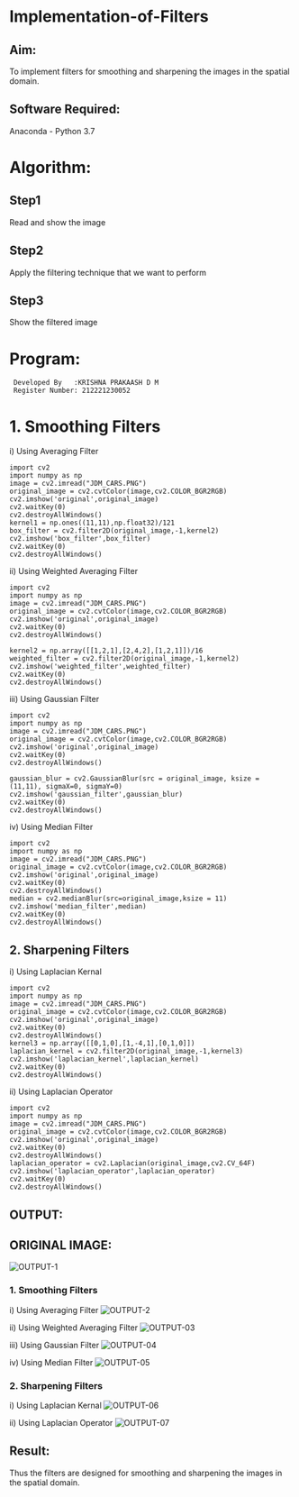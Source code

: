 # Implementation-of-Filters
## Aim:
To implement filters for smoothing and sharpening the images in the spatial domain.

## Software Required:
Anaconda - Python 3.7

# Algorithm:
## Step1
Read and show the image

## Step2
Apply the filtering technique that we want to perform

## Step3
Show the filtered image

# Program:
```
 Developed By   :KRISHNA PRAKAASH D M
 Register Number: 212221230052
```

# 1. Smoothing Filters

i) Using Averaging Filter
```
import cv2
import numpy as np
image = cv2.imread("JDM_CARS.PNG")
original_image = cv2.cvtColor(image,cv2.COLOR_BGR2RGB)
cv2.imshow('original',original_image)
cv2.waitKey(0)
cv2.destroyAllWindows()
kernel1 = np.ones((11,11),np.float32)/121
box_filter = cv2.filter2D(original_image,-1,kernel2)
cv2.imshow('box_filter',box_filter)
cv2.waitKey(0)
cv2.destroyAllWindows()

```

ii) Using Weighted Averaging Filter
```
import cv2
import numpy as np
image = cv2.imread("JDM_CARS.PNG")
original_image = cv2.cvtColor(image,cv2.COLOR_BGR2RGB)
cv2.imshow('original',original_image)
cv2.waitKey(0)
cv2.destroyAllWindows()

kernel2 = np.array([[1,2,1],[2,4,2],[1,2,1]])/16
weighted_filter = cv2.filter2D(original_image,-1,kernel2)
cv2.imshow('weighted_filter',weighted_filter)
cv2.waitKey(0)
cv2.destroyAllWindows()

```







iii) Using Gaussian Filter
```
import cv2
import numpy as np
image = cv2.imread("JDM_CARS.PNG")
original_image = cv2.cvtColor(image,cv2.COLOR_BGR2RGB)
cv2.imshow('original',original_image)
cv2.waitKey(0)
cv2.destroyAllWindows()

gaussian_blur = cv2.GaussianBlur(src = original_image, ksize = (11,11), sigmaX=0, sigmaY=0) 
cv2.imshow('gaussian_filter',gaussian_blur)
cv2.waitKey(0)
cv2.destroyAllWindows()

```


iv) Using Median Filter
```
import cv2
import numpy as np
image = cv2.imread("JDM_CARS.PNG")
original_image = cv2.cvtColor(image,cv2.COLOR_BGR2RGB)
cv2.imshow('original',original_image)
cv2.waitKey(0)
cv2.destroyAllWindows()
median = cv2.medianBlur(src=original_image,ksize = 11)
cv2.imshow('median_filter',median)
cv2.waitKey(0)
cv2.destroyAllWindows()

```

## 2. Sharpening Filters
i) Using Laplacian Kernal
```
import cv2
import numpy as np
image = cv2.imread("JDM_CARS.PNG")
original_image = cv2.cvtColor(image,cv2.COLOR_BGR2RGB)
cv2.imshow('original',original_image)
cv2.waitKey(0)
cv2.destroyAllWindows()
kernel3 = np.array([[0,1,0],[1,-4,1],[0,1,0]]) 
laplacian_kernel = cv2.filter2D(original_image,-1,kernel3)
cv2.imshow('laplacian_kernel',laplacian_kernel)
cv2.waitKey(0)
cv2.destroyAllWindows()

```



ii) Using Laplacian Operator
```
import cv2
import numpy as np
image = cv2.imread("JDM_CARS.PNG")
original_image = cv2.cvtColor(image,cv2.COLOR_BGR2RGB)
cv2.imshow('original',original_image)
cv2.waitKey(0)
cv2.destroyAllWindows()
laplacian_operator = cv2.Laplacian(original_image,cv2.CV_64F)
cv2.imshow('laplacian_operator',laplacian_operator)
cv2.waitKey(0)
cv2.destroyAllWindows()

```


## OUTPUT:

## ORIGINAL IMAGE:
![OUTPUT-1](IMG-001.PNG)
### 1. Smoothing Filters

i) Using Averaging Filter
![OUTPUT-2](IMG-01.PNG)

ii) Using Weighted Averaging Filter
![OUTPUT-03](IMG-02.PNG)

iii) Using Gaussian Filter
![OUTPUT-04](IMG-03.PNG)

iv) Using Median Filter
![OUTPUT-05](IMG-04.PNG)

### 2. Sharpening Filters

i) Using Laplacian Kernal
![OUTPUT-06](IMG-05.PNG)

ii) Using Laplacian Operator
![OUTPUT-07](IMG-06.PNG)

## Result:
Thus the filters are designed for smoothing and sharpening the images in the spatial domain.
